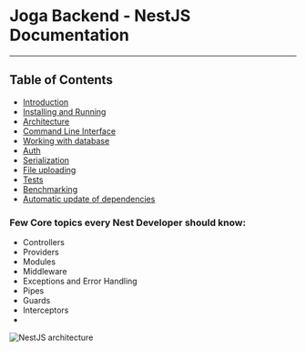 # Joga Backend - NestJS Documentation

---

## Table of Contents

- [Introduction](introduction.md)
- [Installing and Running](installing-and-running.md)
- [Architecture](architecture.md)
- [Command Line Interface](cli.md)
- [Working with database](database.md)
- [Auth](auth.md)
- [Serialization](serialization.md)
- [File uploading](file-uploading.md)
- [Tests](tests.md)
- [Benchmarking](benchmarking.md)
- [Automatic update of dependencies](automatic-update-dependencies.md)

### Few Core topics every Nest Developer should know:
- Controllers
- Providers
- Modules
- Middleware
- Exceptions and Error Handling
- Pipes
- Guards
- Interceptors
- 
![NestJS architecture](https://github.com/user-attachments/assets/027b66bf-cc27-485c-9f16-c0045808e7cf)
